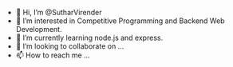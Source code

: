 - 👋 Hi, I’m @SutharVirender
- 👀 I’m interested in Competitive Programming and Backend Web Development.
- 🌱 I’m currently learning node.js and express.
- 💞️ I’m looking to collaborate on ...
- 📫 How to reach me ...

<!---
SutharVirender/SutharVirender is a ✨ special ✨ repository because its `README.md` (this file) appears on your GitHub profile.
You can click the Preview link to take a look at your changes.
--->
